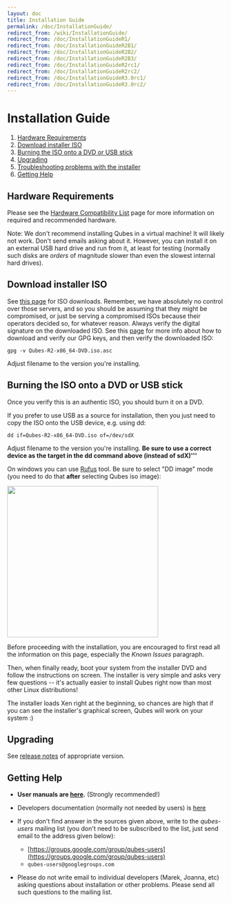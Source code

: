 ```yaml
---
layout: doc
title: Installation Guide
permalink: /doc/InstallationGuide/
redirect_from: /wiki/InstallationGuide/
redirect_from: /doc/InstallationGuideR1/
redirect_from: /doc/InstallationGuideR2B1/
redirect_from: /doc/InstallationGuideR2B2/
redirect_from: /doc/InstallationGuideR2B3/
redirect_from: /doc/InstallationGuideR2rc1/
redirect_from: /doc/InstallationGuideR2rc2/
redirect_from: /doc/InstallationGuideR3.0rc1/
redirect_from: /doc/InstallationGuideR3.0rc2/
---
```


Installation Guide
========================================

1.  [Hardware Requirements](#hardware-requirements)
2.  [Download installer ISO](#download-installer-iso)
3.  [Burning the ISO onto a DVD or USB stick](#burning-the-iso-onto-a-dvd-or-usb-stick)
4.  [Upgrading](#upgrading)
5.  [Troubleshooting problems with the installer](#troubleshooting-problems-with-the-installer)
6.  [Getting Help](#getting-help)

Hardware Requirements
---------------------

Please see the [Hardware Compatibility List](/hcl/) page for more information on required and recommended hardware.

Note: We don't recommend installing Qubes in a virtual machine! It will likely not work. Don't send emails asking about it. However, you can install it on an external USB hard drive and run from it, at least for testing (normally such disks are *orders* of magnitude slower than even the slowest internal hard drives).

Download installer ISO
----------------------

See [this page](/doc/QubesDownloads/) for ISO downloads. Remember, we have absolutely no control over those servers, and so you should be assuming that they might be compromised, or just be serving a compromised ISOs because their operators decided so, for whatever reason. Always verify the digital signature on the downloaded ISO. See this [page](/doc/VerifyingSignatures/) for more info about how to download and verify our GPG keys, and then verify the downloaded ISO:

    gpg -v Qubes-R2-x86_64-DVD.iso.asc

Adjust filename to the version you're installing.

Burning the ISO onto a DVD or USB stick
---------------------------------------

Once you verify this is an authentic ISO, you should burn it on a DVD.

If you prefer to use USB as a source for installation, then you just need to copy the ISO onto the USB device, e.g. using dd:

    dd if=Qubes-R2-x86_64-DVD.iso of=/dev/sdX

Adjust filename to the version you're installing. **Be sure to use a correct device as the target in the dd command above (instead of sdX)'''**

On windows you can use [Rufus](http://rufus.akeo.ie/) tool. Be sure to select "DD image" mode (you need to do that **after** selecting Qubes iso image):

<img src="/attachment/wiki/InstallationGuide/rufus-main-boxed.png" height="350">

Before proceeding with the installation, you are encouraged to first read all the information on this page, especially the *Known Issues* paragraph.

Then, when finally ready, boot your system from the installer DVD and follow the instructions on screen. The installer is very simple and asks very few questions -- it's actually easier to install Qubes right now than most other Linux distributions!

The installer loads Xen right at the beginning, so chances are high that if you can see the installer's graphical screen, Qubes will work on your system :)

Upgrading
---------

See [release notes](/doc/releases/) of appropriate version.



Getting Help
------------

-   **User manuals are [here](/doc/UserDoc/).** (Strongly recommended!)

-   Developers documentation (normally not needed by users) is [here](/doc/SystemDoc/)

-   If you don't find answer in the sources given above, write to the *qubes-users* mailing list (you don't need to be subscribed to the list, just send email to the address given below):
    -   [https://groups.google.com/group/qubes-users](https://groups.google.com/group/qubes-users)
    -   `qubes-users@googlegroups.com`

-   Please do not write email to individual developers (Marek, Joanna, etc) asking questions about installation or other problems. Please send all such questions to the mailing list.
